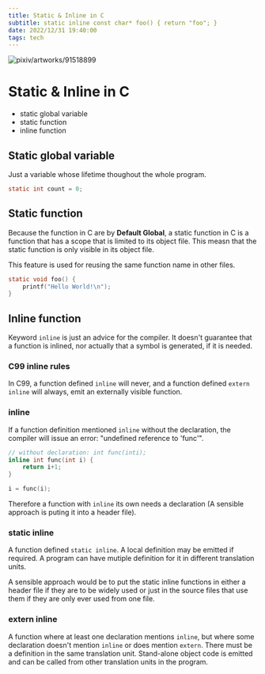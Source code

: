 ```yaml
---
title: Static & Inline in C
subtitle: static inline const char* foo() { return "foo"; }
date: 2022/12/31 19:40:00
tags: tech
---
```


![pixiv/artworks/91518899](https://i.postimg.cc/pTSx9Y13/91518899-p0.png)

# Static & Inline in C

- static global variable
- static function
- inline function

## Static global variable

Just a variable whose lifetime thoughout the whole program.

```c
static int count = 0;
```

## Static function

Because the function in C are by **Default Global**, a static function in C is a function that has a scope that is limited to its object file. This measn that the static function is only visible in its object file.

This feature is used for reusing the same function name in other files.

```c
static void foo() {
    printf("Hello World!\n");
}
```

## Inline function

Keyword `inline` is just an advice for the compiler. It doesn't guarantee that a function is inlined, nor actually that a symbol is generated, if it is needed.

### C99 inline rules

In C99, a function defined `inline` will never, and a function defined `extern inline` will always, emit an  externally visible function.

### inline

If a function definition mentioned `inline` without the declaration, the compiler will issue an error: "undefined reference to 'func'".

```c
// without declaration: int func(inti);
inline int func(int i) {
    return i+1;
}

i = func(i);
```

Therefore a function with `inline` its own needs a declaration (A sensible approach is puting it into a header file).

### static inline

A function defined `static inline`. A local definition may be emitted if required. A program can have mutiple definition for it in different translation units.

A sensible approach would be to put the static inline functions in either a header file if they are to be widely used or just in the source files that use them if they are only ever used from one file.

### extern inline

A function where at least one declaration mentions `inline`, but where some declaration doesn't mention `inline` or does mention `extern`. There must be a definition in the same translation unit. Stand-alone object code is emitted and can be called from other translation units in the program.
